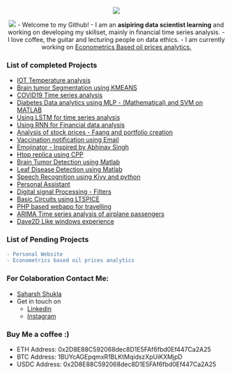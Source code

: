 <p align="center">
  <img src="https://media-exp1.licdn.com/dms/image/C4D16AQHm9LTkM-XGeA/profile-displaybackgroundimage-shrink_350_1400/0/1618151012314?e=1626307200&v=beta&t=d7SanAjm8srg9Z0intBqeT54PN07DFPzBcUpL6FptS8">
<p align="center">
  <img src="https://github-readme-streak-stats.herokuapp.com?user=shuklasaharsh&theme=dark&hide_border=true)](https://git.io/streak-stats">
- Welcome to my Github!
- I am an <b>asipiring data scientist learning</b> and working on developing my skillset, mainly in financial time series analysis.
- I love coffee, the guitar and lecturing people on data ethics.
- I am currently working on <a href="https://github.com/shuklasaharsh/Oil-Price-Analysis-Data">Econometrics Based oil prices analytics.</a>

### List of completed Projects
+ [IOT Temperature analysis](https://github.com/shuklasaharsh/IOT_Temperatur_ESP8266)
+ [Brain tumor Segmentation using KMEANS](https://github.com/shuklasaharsh/Brain-Tumor-detection-2)
+ [COVID19 Time series analysis](https://github.com/shuklasaharsh/COVID19)
+ [Diabetes Data analytics using MLP - (Mathematical) and SVM on MATLAB](https://github.com/shuklasaharsh/Diabetes-MLP)
+ [Using LSTM for time series analysis](https://github.com/shuklasaharsh/LSTM-NN-TSP)
+ [Using RNN for Financial data analysis](https://github.com/shuklasaharsh/RNN-TSP)
+ [Analysis of stock prices - Faang and portfolio creation](https://github.com/shuklasaharsh/Stock-Market)
+ [Vaccination notification using Email](https://github.com/shuklasaharsh/Vaccine-Notification)
+ [Emojinator - Inspired by Abhinav Singh](https://github.com/shuklasaharsh/tensor-emoji-python)
+ [Htop replica using CPP](https://github.com/shuklasaharsh/cpp-system-monitor)
+ [Brain Tumor Detection using Matlab](https://github.com/shuklasaharsh/Brain-Tumor-Detection)
+ [Leaf Disease Detection using Matlab](https://github.com/shuklasaharsh/Leaf-Classifier)
+ [Speech Recognition using Kivy and python](https://github.com/shuklasaharsh/Speech-App)
+ [Personal Assistant](https://github.com/shuklasaharsh/Personal-Assistant)
+ [Digital signal Processing - Filters](https://github.com/shuklasaharsh/DSP)
+ [Basic Circuits using LTSPICE](https://github.com/shuklasaharsh/LTSPICE-VLSI/)
+ [PHP based webapp for travelling](https://github.com/shuklasaharsh/Travel-Web-App)
+ [ARIMA Time series analysis of airplane passengers](https://github.com/shuklasaharsh/ARIMA-Time-Series)
+ [Dave2D Like windows experience](https://github.com/shuklasaharsh/Dave2D-Like-Windows)

 
 ### List of Pending Projects
 ``` diff
 - Personal Website
 - Econometrics based oil prices analytics
 ```
 
### For Colaboration Contact Me:
- [Saharsh Shukla](mailto:saharsh.shukla2018@vitstudent.ac.in?subject=[GitHub]%20Source%20Han%20Sans)
- Get in touch on 
  - [Linkedin](https://www.linkedin.com/in/saharsh-shukla-740118178/)
  - [Instagram](https://www.instagram.com/shuklasaharsh)

### Buy Me a coffee :)

- ETH Address: 0x2D8E88C592068dec8D1E5FAf6fbd0Ef447Ca2A25
- BTC Address: 1BUYcAGEpqmxR1BLKtMqidszXpUiKXMjpD
- USDC Address: 0x2D8E88C592068dec8D1E5FAf6fbd0Ef447Ca2A25
